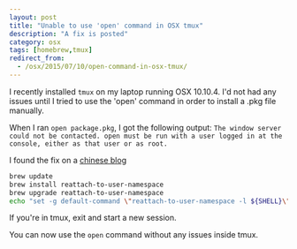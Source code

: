 ```yaml
---
layout: post
title: "Unable to use 'open' command in OSX tmux"
description: "A fix is posted"
category: osx
tags: [homebrew,tmux]
redirect_from:
  - /osx/2015/07/10/open-command-in-osx-tmux/
---
```

I recently installed ```tmux``` on my laptop running OSX 10.10.4. I'd not had any issues until I tried to use the 'open' command in order to install a .pkg file manually.

When I ran ```open package.pkg```, I got the following output: ```The window server could not be contacted. open must be run with a user logged in at the console, either as that user or as root.```

I found the fix on a [chinese blog](http://blog.csdn.net/yhcharles/article/details/43225443)


``` bash
brew update
brew install reattach-to-user-namespace
brew upgrade reattach-to-user-namespace
echo "set -g default-command \"reattach-to-user-namespace -l ${SHELL}\"" >> ~/.tmux.conf
```

If you're in tmux, exit and start a new session.


You can now use the ```open``` command without any issues inside tmux.

